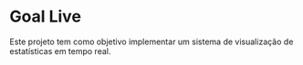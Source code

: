 # Goal Live

Este projeto tem como objetivo implementar um sistema de visualização de estatísticas em tempo real.

